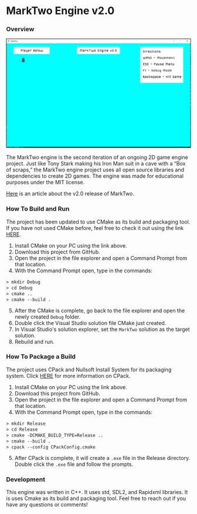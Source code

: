 # MarkTwo Engine v2.0

### Overview
![alt text](src/Assets/READMEImages/markTwoScreenshot.PNG "MarkTwo")

The MarkTwo engine is the second iteration of an ongoing 2D game engine project. Just like Tony Stark making his Iron Man suit in a cave with a “Box of scraps,” the MarkTwo engine project uses all open source libraries and dependencies to create 2D games. The engine was made for educational purposes under the MIT license.

[Here](https://www.lukaspowers.com/post/marktwo-engine-v2-0) is an article about the v2.0 release of MarkTwo.


### How To Build and Run
The project has been updated to use CMake as its build and packaging tool. If you have not used CMake before, feel free to check it out using the link [HERE](https://cmake.org/).

1. Install CMake on your PC using the link above.
2. Download this project from GitHub.
3. Open the project in the file explorer and open a Command Prompt from that location.
4. With the Command Prompt open, type in the commands:
```
> mkdir Debug
> cd Debug
> cmake ..
> cmake --build .
```
5. After the CMake is complete, go back to the file explorer and open the newly created `Debug` folder.
6. Double click the Visual Studio solution file CMake just created.
7. In Visual Studio's solution explorer, set the `MarkTwo` solution as the target solution.
8. Rebuild and run.


### How To Package a Build
The project uses CPack and Nullsoft Install System for its packaging system. Click [HERE](https://cmake.org/cmake/help/book/mastering-cmake/chapter/Packaging%20With%20CPack.html) for more information on CPack.

1. Install CMake on your PC using the link above.
2. Download this project from GitHub.
3. Open the project in the file explorer and open a Command Prompt from that location.
4. With the Command Prompt open, type in the commands:
```
> mkdir Release
> cd Release
> cmake -DCMAKE_BUILD_TYPE=Release ..
> cmake --build .
> cpack --config CPackConfig.cmake
```
5. After CPack is complete, it will create a `.exe` file in the Release directory. Double click the `.exe` file and follow the prompts.


### Development
This engine was written in C++. It uses std, SDL2, and Rapidxml libraries. It is uses Cmake as its build and packaging tool. Feel free to reach out if you have any questions or comments!